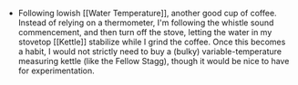 - Following lowish [[Water Temperature]], another good cup of coffee. Instead of relying on a thermometer, I'm following the whistle sound commencement, and then turn off the stove, letting the water in my stovetop [[Kettle]] stabilize while I grind the coffee. Once this becomes a habit, I would not strictly need to buy a (bulky) variable-temperature measuring kettle (like the Fellow Stagg), though it would be nice to have for experimentation.